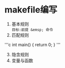 # makefile编写
1. 基本规则<br>
`目标:前提
&emsp; 命令
`
2. 匹配规则
> 
'''c 
int main()
{
	return 0;
}
'''
>
3. 隐含规则
4. 变量与函数
